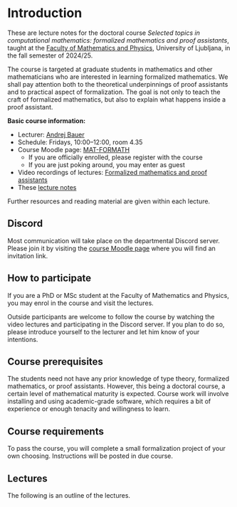 # Introduction

These are lecture notes for the doctoral course *Selected topics in computational mathematics: formalized mathematics and proof assistants*, taught at the [Faculty of Mathematics and Physics](https://www.fmf.uni-lj.si/en/), University of Ljubljana, in the fall semester of 2024/25.

The course is targeted at graduate students in mathematics and other mathematicians who are interested in learning formalized mathematics. We shall pay attention both to the theoretical underpinnings of proof assistants and to practical aspect of formalization. The goal is not only to teach the craft of formalized mathematics, but also to explain what happens inside a proof assistant.

**Basic course information:**

* Lecturer: [Andrej Bauer](https://www.andrej.com)
* Schedule: Fridays, 10:00–12:00, room 4.35
* Course Moodle page: [MAT-FORMATH](https://ucilnica.fmf.uni-lj.si/course/view.php?id=668)
    * If you are officially enrolled, please register with the course
    * If you are just poking around, you may enter as guest
* Video recordings of lectures: [Formalized mathematics and proof assistants](https://www.youtube.com/playlist?list=PL-47DDuiZOMDBfb5t8Hd30utd_TopoQLE)
* These [lecture notes](https://www.andrej.com/zapiski/MAT-FORMATH-2024/book/)

Further resources and reading material are given within each lecture.

## Discord

Most communication will take place on the departmental Discord server. Please join it by visiting the [course Moodle page](https://ucilnica.fmf.uni-lj.si/course/view.php?id=668) where you will find an invitation link.

## How to participate

If you are a PhD or MSc student at the Faculty of Mathematics and Physics, you may enrol in the course and visit the lectures.

Outside participants are welcome to follow the course by watching the video lectures and participating in the Discord server. If you plan to do so, please introduce yourself to the lecturer and let him know of your intentions.

## Course prerequisites

The students need not have any prior knowledge of type theory, formalized mathematics, or proof assistants. However, this being a doctoral course, a certain level of mathematical maturity is expected. Course work will involve installing and using academic-grade software, which requires a bit of experience or enough tenacity and willingness to learn.

## Course requirements

To pass the course, you will complete a small formalization project of your own choosing. Instructions will be posted in due course.

## Lectures

The following is an outline of the lectures.

```{tableofcontents}
```
